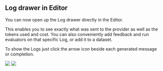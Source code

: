 ## Log drawer in Editor

You can now open up the Log drawer directly in the Editor.

This enables you to see exactly what was sent to the provider as well as the tokens used and cost. You can also conveniently add feedback and run evaluators on that specific Log, or add it to a dataset.

To show the Logs just click the arrow icon beside each generated message or completion.

<img src="../assets/images/75c0bf1-CleanShot_2024-04-30_at_17.33.382x.png" />


<img src="../assets/images/9607757-Screenshot_2024-04-30_at_17.32.20.png" />